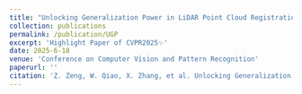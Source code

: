 ```yaml
---
title: "Unlocking Generalization Power in LiDAR Point Cloud Registration"
collection: publications
permalink: /publication/UGP
excerpt: 'Highlight Paper of CVPR2025✨'
date: 2025-6-18
venue: 'Conference on Computer Vision and Pattern Recognition'
paperurl: ''
citation: 'Z. Zeng, W. Qiao, X. Zhang, et al. Unlocking Generalization Power in LiDAR Point Cloud Registration[C]//Proceedings of the IEEE/CVF Conference on Computer Vision and Pattern Recognition. 2025: .'
---
```

